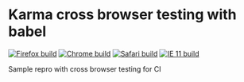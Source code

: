 # Karma cross browser testing with babel

[![Firefox build](https://badgen.net/circleci/github/posva/karma-webpack-babel-test?label=Firefox&icon=firefox)](https://circleci.com/gh/posva/karma-webpack-babel-test)
[![Chrome build](https://badgen.net/circleci/github/posva/karma-webpack-babel-test?label=Chrome&icon=chrome)](https://circleci.com/gh/posva/karma-webpack-babel-test)
[![Safari build](https://badgen.net/travis/posva/karma-webpack-babel-test?label=Safari&icon=apple)](https://travis-ci.org/posva/karma-webpack-babel-test)
[![IE 11 build](https://badgen.net/appveyor/ci/posva/karma-webpack-babel-test?label=IE%2011&icon=windows)](https://ci.appveyor.com/project/posva/karma-webpack-babel-test)

<!-- [![Edge build](https://badgen.net/appveyor/ci/posva/karma-webpack-babel-test?label=Edge)](https://ci.appveyor.com/project/posva/karma-webpack-babel-test) -->

Sample repro with cross browser testing for CI
